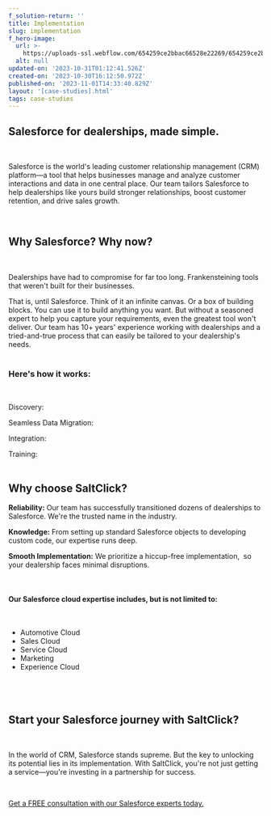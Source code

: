 ```yaml
---
f_solution-return: ''
title: Implementation
slug: implementation
f_hero-image:
  url: >-
    https://uploads-ssl.webflow.com/654259ce2bbac66528e22269/654259ce2bbac66528e22362_653bf89a3ff2c542b3620de2_pexels-saban-cifcibasi-15167402.jpeg
  alt: null
updated-on: '2023-10-31T01:12:41.526Z'
created-on: '2023-10-30T16:12:50.972Z'
published-on: '2023-11-01T14:33:40.829Z'
layout: '[case-studies].html'
tags: case-studies
---
```


Salesforce for dealerships, made simple.
----------------------------------------

‍

Salesforce is the world's leading customer relationship management (CRM) platform—a tool that helps businesses manage and analyze customer interactions and data in one central place. Our team tailors Salesforce to help dealerships like yours build stronger relationships, boost customer retention, and drive sales growth.

‍

Why Salesforce? Why now?
------------------------

‍

Dealerships have had to compromise for far too long. Frankensteining tools that weren't built for their businesses.  
  
That is, until Salesforce. Think of it an infinite canvas. Or a box of building blocks. You can use it to build anything you want. But without a seasoned expert to help you capture your requirements, even the greatest tool won't deliver. Our team has 10+ years' experience working with dealerships and a tried-and-true process that can easily be tailored to your dealership's needs.  
‍

### Here's how it works: 

‍

Discovery: 

Seamless Data Migration:  
  
Integration:  
  
Training:  
‍

Why choose SaltClick?
---------------------

**Reliability:** Our team has successfully transitioned dozens of dealerships to Salesforce. We're the trusted name in the industry.

**Knowledge:** From setting up standard Salesforce objects to developing custom code, our expertise runs deep.

**Smooth Implementation:** We prioritize a hiccup-free implementation,  so your dealership faces minimal disruptions.

‍

#### Our Salesforce cloud expertise includes, but is not limited to:

‍

*   Automotive Cloud
*   Sales Cloud
*   Service Cloud
*   Marketing 
*   Experience Cloud

‍
-

Start your Salesforce journey with SaltClick?
---------------------------------------------

‍

In the world of CRM, Salesforce stands supreme. But the key to unlocking its potential lies in its implementation. With SaltClick, you're not just getting a service—you're investing in a partnership for success.

‍

[Get a FREE consultation with our Salesforce experts today.](/contact)

‍

‍
